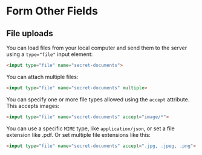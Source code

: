 # Form Other Fields

## File uploads

You can load files from your local computer and send them to the server using a `type="file"` input element:

```html
<input type="file" name="secret-documents">
```

You can attach multiple files:

```html
<input type="file" name="secret-documents" multiple>
```

You can specify one or more file types allowed using the `accept` attribute. This accepts images:

```html
<input type="file" name="secret-documents" accept="image/*">
```

You can use a specific `MIME` type, like `application/json`, or set a file extension like .pdf. Or set multiple file extensions like this:

```html
<input type="file" name="secret-documents" accept=".jpg, .jpeg, .png">
```
